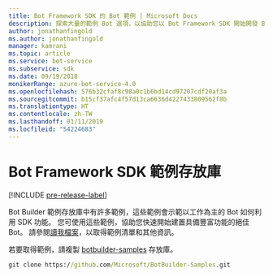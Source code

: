 ```yaml
---
title: Bot Framework SDK 的 Bot 範例 | Microsoft Docs
description: 探索大量的範例 Bot 選項，以協助您以 Bot Framework SDK 開始開發 Bot。
author: jonathanfingold
ms.author: jonathanfingold
manager: kamrani
ms.topic: article
ms.service: bot-service
ms.subservice: sdk
ms.date: 09/19/2018
monikerRange: azure-bot-service-4.0
ms.openlocfilehash: 576b32cfaf8c98a0c1b6bd14cd97207cdf20af3a
ms.sourcegitcommit: b15cf37afc4f57d13ca6636d4227433809562f8b
ms.translationtype: HT
ms.contentlocale: zh-TW
ms.lasthandoff: 01/11/2019
ms.locfileid: "54224683"
---
```

# <a name="bot-framework-sdk-samples-repo"></a>Bot Framework SDK 範例存放庫
[!INCLUDE [pre-release-label](includes/pre-release-label.md)]

Bot Builder 範例存放庫中有許多範例，這些範例會示範以工作為主的 Bot 如何利用 SDK 功能。 您可使用這些範例，協助您快速開始建置具備豐富功能的絕佳 Bot。
請參閱[讀我檔案](https://aka.ms/bot-samples-readme)，以取得範例清單和其他資訊。

若要取得範例，請複製 [botbuilder-samples](https://github.com/Microsoft/botbuilder-samples) 存放庫。

```cmd
git clone https://github.com/Microsoft/BotBuilder-Samples.git
```
